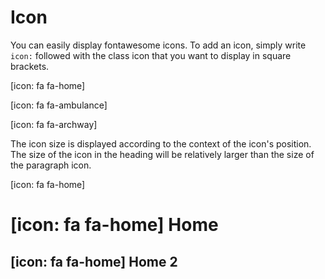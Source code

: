 # Icon

You can easily display fontawesome icons. To add an icon, simply write `icon:` followed with the class icon that you want to display in square brackets.

[icon: fa fa-home]

[icon: fa fa-ambulance]

[icon: fa fa-archway]

The icon size is displayed according to the context of the icon's position. The size of the icon in the heading will be relatively larger than the size of the paragraph icon.

[icon: fa fa-home]

# [icon: fa fa-home] Home

## [icon: fa fa-home] Home 2

